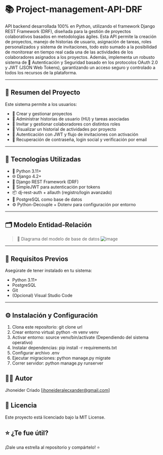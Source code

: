 # 📚 Project-management-API-DRF

API backend desarrollada 100% en Python, utilizando el framework Django REST Framework (DRF), diseñada para la gestión de proyectos colaborativos basados en metodologías ágiles. Esta API permite la creación de proyectos, manejo de historias de usuario, asignación de tareas, roles personalizados y sistema de invitaciones, todo esto sumado a la posibilidad de monitorear en tiempo real cada una de las actividades de los colaboradores asignados a los proyectos. Además, implementa un robusto sistema de 🔐 Autenticación y Seguridad basado en los protocolos OAuth 2.0 y JWT (JSON Web Tokens), garantizando un acceso seguro y controlado a todos los recursos de la plataforma.

---

## 🧾 Resumen del Proyecto

Este sistema permite a los usuarios:

- 📁 Crear y gestionar proyectos
- 🧩 Administrar historias de usuario (HU) y tareas asociadas
- 👥 Invitar y gestionar colaboradores con distintos roles
- 📜 Visualizar un historial de actividades por proyecto
- 🔐 Autenticación con JWT y flujo de invitaciones con activación
- 🔑 Recuperación de contraseña, login social y verificación por email

---

## 🚀 Tecnologías Utilizadas

- 🐍 Python 3.11+
- 🌐 Django 4.2+
- 🔧 Django REST Framework (DRF)
- 🔐 SimpleJWT para autenticación por tokens
- 📦 dj-rest-auth + allauth (registro/login avanzado)
- 🐘 PostgreSQL como base de datos
- ⚙️ Python-Decouple + Dotenv para configuración por entorno

---

## 🗂️ Modelo Entidad-Relación

> 📌 Diagrama del modelo de base de datos ![image](https://github.com/user-attachments/assets/5b99ea71-c27a-4a03-b4bf-e956072b20bc)

---

## 🧪 Requisitos Previos

Asegúrate de tener instalado en tu sistema:

- Python 3.11+
- PostgreSQL
- Git
- (Opcional) Visual Studio Code

---

## ⚙️ Instalación y Configuración

1. Clona este repositorio: git clone url
2.	Crear entorno virtual: python -m venv venv
2.	Activar entorno: source venv/bin/actívate (Dependiendo del sistema operativo)
3.	Instalar dependencias: pip install -r requirements.txt
4.	Configurar archivo .env
5.	Ejecutar migraciones: python manage.py migrate
6.	Correr servidor: python manage.py runserver



## 🧑‍💻 Autor
Jhoneider Criado
[jhoneideralecxander@gmail.com]

## 📝 Licencia
Este proyecto está licenciado bajo la MIT License.

## ⭐ ¿Te fue útil?
¡Dale una estrella al repositorio y compártelo! ⭐

